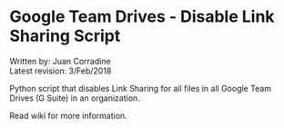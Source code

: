 <h1>Google Team Drives - Disable Link Sharing Script</h1>

Written by: Juan Corradine<br>
Latest revision: 3/Feb/2018

Python script that disables Link Sharing for all files in all Google Team Drives (G Suite) in an organization.

Read wiki for more information.
